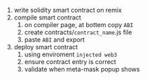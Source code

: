 1. write solidity smart contract on remix
2. compile smart contract
    1. on compiler page, at bottem copy `ABI`
    2. create contracts/`contract_name`.js file
    3. paste `ABI` and export
3. deploy smart contract
    1. using enviroment `injected web3`
    2. ensure contract entry is correct
    3. validate when meta-mask popup shows
    
 